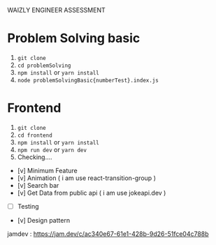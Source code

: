 WAIZLY ENGINEER ASSESSMENT

# Problem Solving basic

1. `git clone`
2. `cd problemSolving`
3. `npm install` or `yarn install`
4. `node problemSolvingBasic{numberTest}.index.js`


# Frontend
1. `git clone`
2. `cd frontend`
3. `npm install` or `yarn install`
4. `npm run dev` or `yarn dev`
5. Checking....

- [v] Minimum Feature
- [v] Animation ( i am use react-transition-group )
- [v] Search bar
- [v] Get Data from public api ( i am use jokeapi.dev )
- [ ] Testing
- [v] Design pattern

jamdev : https://jam.dev/c/ac340e67-61e1-428b-9d26-51fce04c788b

